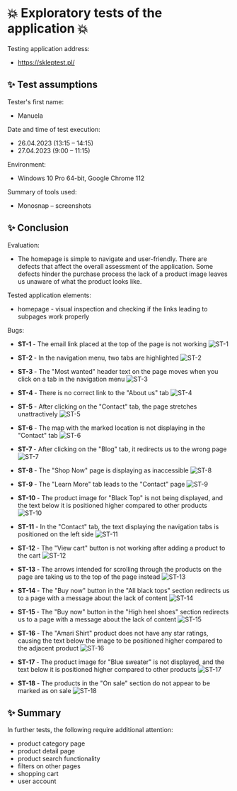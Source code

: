 # :boom: Exploratory tests of the application :boom:

Testing application address:
* https://skleptest.pl/

## :sparkles: Test assumptions

<p> Tester's first name: </p>

* Manuela
<p> Date and time of test execution: </p>

* 26.04.2023 (13:15 – 14:15)
* 27.04.2023 (9:00 – 11:15)
<p> Environment: </p>

* Windows 10 Pro 64-bit, Google Chrome 112
<p> Summary of tools used: </p>

* Monosnap – screenshots

## :sparkles: Conclusion

<p> Evaluation: </p>

* The homepage is simple to navigate and user-friendly. There are defects that affect the overall assessment of the application. Some defects hinder the purchase process  the lack of a product image leaves us unaware of what the product looks like.

<p> Tested application elements: </p>

 *	homepage - visual inspection and checking if the links leading to subpages work properly

<p> Bugs: </p>

* <b> ST-1 </b> - The email link placed at the top of the page is not working
![ST-1](https://raw.githubusercontent.com/Caounee/skleptest/images/ST-1.png)

* <b> ST-2 </b> - In the navigation menu, two tabs are highlighted
![ST-2](https://raw.githubusercontent.com/Caounee/skleptest/images/ST-2.png)

* <b> ST-3 </b> - The "Most wanted" header text on the page moves when you click on a tab in the navigation menu
![ST-3](https://raw.githubusercontent.com/Caounee/skleptest/images/ST-3.png)

* <b> ST-4 </b> - There is no correct link to the "About us" tab
![ST-4](https://raw.githubusercontent.com/Caounee/skleptest/images/ST-4.png)

* <b> ST-5 </b> - After clicking on the "Contact" tab, the page stretches unattractively
![ST-5](https://raw.githubusercontent.com/Caounee/skleptest/images/ST-5.png)

* <b> ST-6 </b> - The map with the marked location is not displaying in the "Contact" tab
![ST-6](https://raw.githubusercontent.com/Caounee/skleptest/images/ST-6.png)

* <b> ST-7 </b> - After clicking on the "Blog" tab, it redirects us to the wrong page
![ST-7](https://raw.githubusercontent.com/Caounee/skleptest/images/ST-7.png)

* <b> ST-8 </b> - The "Shop Now" page is displaying as inaccessible
![ST-8](https://raw.githubusercontent.com/Caounee/skleptest/images/ST-8.png)

* <b> ST-9 </b> - The "Learn More" tab leads to the "Contact" page
![ST-9](https://raw.githubusercontent.com/Caounee/skleptest/images/ST-9.png)

* <b> ST-10 </b> - The product image for "Black Top" is not being displayed, and the text below it is positioned higher compared to other products
![ST-10](https://raw.githubusercontent.com/Caounee/skleptest/images/ST-10.png)

* <b> ST-11 </b> - In the "Contact" tab, the text displaying the navigation tabs is positioned on the left side
![ST-11](https://raw.githubusercontent.com/Caounee/skleptest/images/ST-11.png)

* <b> ST-12 </b> - The "View cart" button is not working after adding a product to the cart
![ST-12](https://raw.githubusercontent.com/Caounee/skleptest/images/ST-12.png)

* <b> ST-13 </b> - The arrows intended for scrolling through the products on the page are taking us to the top of the page instead
![ST-13](https://raw.githubusercontent.com/Caounee/skleptest/images/ST-13.png)

* <b> ST-14 </b> - The "Buy now" button in the "All black tops" section redirects us to a page with a message about the lack of content
![ST-14](https://raw.githubusercontent.com/Caounee/skleptest/images/ST-14.png)

* <b> ST-15 </b> - The "Buy now" button in the "High heel shoes" section redirects us to a page with a message about the lack of content
![ST-15](https://raw.githubusercontent.com/Caounee/skleptest/images/ST-15.png)

* <b> ST-16 </b> - The "Amari Shirt" product does not have any star ratings, causing the text below the image to be positioned higher compared to the adjacent product
![ST-16](https://raw.githubusercontent.com/Caounee/skleptest/images/ST-16.png)

* <b> ST-17 </b> - The product image for "Blue sweater" is not displayed, and the text below it is positioned higher compared to other products
![ST-17](https://raw.githubusercontent.com/Caounee/skleptest/images/ST-17.png)

* <b> ST-18 </b> - The products in the "On sale" section do not appear to be marked as on sale
![ST-18](https://raw.githubusercontent.com/Caounee/skleptest/images/ST-18.png)

## :sparkles: Summary

<p> In further tests, the following require additional attention: </p>

*	product category page
*	product detail page
*	product search functionality
*	filters on other pages
*	shopping cart
*	user account
